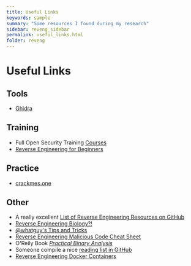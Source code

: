 ```yaml
---
title: Useful Links
keywords: sample
summary: "Some resources I found during my research"
sidebar: reveng_sidebar
permalink: useful_links.html
folder: reveng
---
```

# Useful Links


## Tools
- [Ghidra](https://ghidra-sre.org/)
 

## Training
- Full Open Security Training [Courses](https://www.youtube.com/watch?v=byK0tXH5axQ&list=PL416CEDF4A931DB0D&index=1)
- [Reverse Engineering for Beginners](https://beginners.re/)


## Practice
- [crackmes.one](https://crackmes.one/)


## Other
- A really excellent [List of Reverse Engineering Resources on GitHub](https://github.com/wtsxDev/reverse-engineering)
- [Reverse Engineering Biology?!](https://royalsocietypublishing.org/doi/pdf/10.1098/rsif.2013.0505)
- [@whatguy's Tips and Tricks](https://blog.whtaguy.com/2020/04/guys-30-reverse-engineering-tips-tricks.html)
- [Reverse Engineering Malicious Code Cheat Sheet](https://digital-forensics.sans.org/media/reverse-engineering-malicious-code-tips.pdf)
- O'Reily Book [*Practical Binary Analysis*](https://learning.oreilly.com/library/view/practical-binary-analysis/9781492071204/)
- Someone compile a nice [reading list in GitHub](https://github.com/onethawt/reverseengineering-reading-list)
- [Reverse Engineering Docker Containers](https://appfleet.com/blog/reverse-engineer-docker-images-into-dockerfiles-with-dedockify/)
